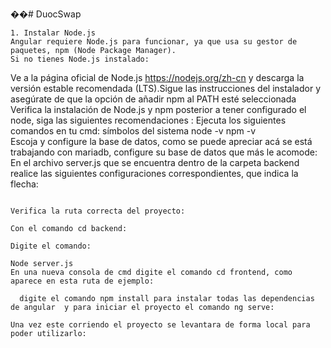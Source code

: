 ��#   D u o c S w a p 
 
```
 1. Instalar Node.js
Angular requiere Node.js para funcionar, ya que usa su gestor de paquetes, npm (Node Package Manager).
Si no tienes Node.js instalado:

```

Ve a la página oficial de Node.js https://nodejs.org/zh-cn y descarga la versión estable recomendada (LTS).Sigue las instrucciones del instalador y asegúrate de que la opción de añadir npm al PATH esté seleccionada Verifica la instalación de Node.js y npm posterior a tener configurado el node, siga las siguientes recomendaciones :            Ejecuta los siguientes comandos en tu cmd: símbolos del sistema node -v npm -v  
Escoja y configure la base de datos, como se puede apreciar acá se está trabajando con mariadb, configure su base de datos que más le acomode:  
En el archivo server.js que se encuentra dentro de la carpeta backend realice las siguientes configuraciones correspondientes, que indica la flecha:

```
 
Verifica la ruta correcta del proyecto: 

Con el comando cd backend: 

Digite el comando: 

Node server.js  
En una nueva consola de cmd digite el comando cd frontend, como aparece en esta ruta de ejemplo:

  digite el comando npm install para instalar todas las dependencias de angular  y para iniciar el proyecto el comando ng serve:  
  
Una vez este corriendo el proyecto se levantara de forma local para poder utilizarlo:            
```
